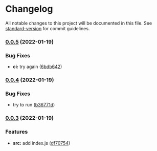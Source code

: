 # Changelog

All notable changes to this project will be documented in this file. See [standard-version](https://github.com/conventional-changelog/standard-version) for commit guidelines.

### [0.0.5](https://github.com/rudxde/another-release-test/compare/v0.0.4...v0.0.5) (2022-01-19)


### Bug Fixes

* **ci:** try again ([6bdb642](https://github.com/rudxde/another-release-test/commit/6bdb642a5504a8553b025f709855459df3788c51))

### [0.0.4](https://github.com/rudxde/another-release-test/compare/v0.0.3...v0.0.4) (2022-01-19)


### Bug Fixes

* try to run ([b36771d](https://github.com/rudxde/another-release-test/commit/b36771d1e4d7b920a061a53b1c4af23c5add910b))

### [0.0.3](https://github.com/rudxde/another-release-test/compare/v0.0.2...v0.0.3) (2022-01-19)


### Features

* **src:** add index.js ([df70754](https://github.com/rudxde/another-release-test/commit/df70754993ef6f0cc1db9fe401c5b868abeffee0))
